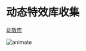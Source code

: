 # 动态特效库收集

[动效库](https://www.notion.so/9ea35361d09e49478c0e35b34df01a31) 

![animate](./animate.png)